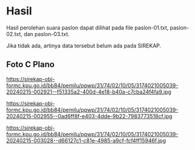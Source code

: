 # Hasil

Hasil perolehan suara paslon dapat dilihat pada file paslon-01.txt, paslon-02.txt, dan paslon-03.txt.

Jika tidak ada, artinya data tersebut belum ada pada SIREKAP.

## Foto C Plano

https://sirekap-obj-formc.kpu.go.id/bb84/pemilu/ppwp/31/74/02/10/05/3174021005039-20240215-002921--f51335a2-400d-4e18-b40a-c7cba24f4fa9.jpg

https://sirekap-obj-formc.kpu.go.id/bb84/pemilu/ppwp/31/74/02/10/05/3174021005039-20240215-002955--0ad6ff8f-e403-4dde-9b22-7983773518cf.jpg

https://sirekap-obj-formc.kpu.go.id/bb84/pemilu/ppwp/31/74/02/10/05/3174021005039-20240215-003028--d66127c1-c81e-4985-a9cf-fcf4ff15946f.jpg
